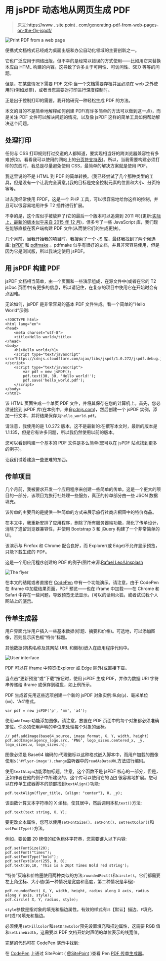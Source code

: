 # 用 jsPDF 动态地从网页生成 PDF

> 原文:[https://www . site point . com/generating-pdf-from-web-pages-on-the-fly-jspdf/](https://www.sitepoint.com/generating-pdfs-from-web-pages-on-the-fly-with-jspdf/)

![Print PDF from a web page](../Images/b41ad113c42989d7990e07a4eb8cf7c8.png)

便携式文档格式已经成为桌面出版和办公自动化领域的主要创新之一。

它也广泛应用于网络出版，但不幸的是经常以错误的方式使用——比如用它来替换本应由 HTML 构建的内容。这导致了许多关于可用性、可访问性、SEO 等等的问题。

但是，在某些情况下需要 PDF 文件:当一个文档需要存档并且必须在 web 之外使用时(例如发票)，或者当您需要对打印进行深度控制时。

正是出于控制打印的需要，我开始研究一种轻松生成 PDF 的方法。

本文的目的不是简单地解释如何创建 PDF(有许多简单的方法可以做到这一点)，而是关注 PDF 文件可以解决问题的情况，以及像 jsPDF 这样的简单工具如何帮助解决这个问题。

## 处理打印

任何与 CSS 打印规则打过交道的人都知道，要实现相当好的跨浏览器兼容性有多难(例如，看看我可以使用的网站上的[分页符支持表](http://caniuse.com/#search=page-break))。所以，当我需要构建必须打印的东西时，我总是尽量避免使用 CSS，最简单的解决方案就是使用 PDF。

我这里说的不是 HTML 到 PDF 的简单转换。(我已经尝试了几个那种类型的工具，但是没有一个让我完全满意。)我的目标是完全控制元素的位置和大小、分页符等等。

过去我经常使用 FPDF，这是一个 PHP 工具，可以很容易地给你这样的控制，并且可以很容易地用许多 T2 插件进行扩展。

不幸的是，这个库似乎被放弃了(它的最后一个版本可以追溯到 2011 年)(更新:[实际上，最新的版本似乎来自 2015 年 12 月](http://www.fpdf.org/en/download.php))，但多亏了一些 JavaScript 库，我们现在能够直接在客户端构建 PDF 文件(从而使它们的生成更快)。

几个月前，当我开始我的项目时，我搜索了一个 JS 库，最终我找到了两个候选库: [jsPDF](http://mrrio.github.io/jsPDF/) 和 [pdfmake](http://pdfmake.org) 。pdfmake 似乎有很好的文档，并且非常容易使用，但是因为它是测试版，所以我决定使用 jsPDF。

## 用 jsPDF 构建 PDF

jsPDF 文档相当简单，由一个页面和一些演示组成，在源文件中(或者在它的 T2 jsDoc 页面中)有更多的信息，所以请记住，在复杂的项目中使用它在开始时会有点困难。

无论如何，jsPDF 是非常容易的基本 PDF 文件生成。看一个简单的“Hello World”示例:

```
<!DOCTYPE html>
<html lang="en">
<head>
    <meta charset="utf-8">
    <title>Hello world</title>
</head>
<body>
    <h1>Hello world</h1>
    <script type="text/javascript" src="https://cdnjs.cloudflare.com/ajax/libs/jspdf/1.0.272/jspdf.debug.js"></script>
    <script type="text/javascript">
        var pdf = new jsPDF();
        pdf.text(30, 30, 'Hello world!');
        pdf.save('hello_world.pdf');
    </script>
</body>
</html>
```

该 HTML 页面生成一个单页 PDF 文件，并将其保存在您的计算机上。首先，您必须链接到 jsPDF 库(在本例中，来自[cdnjs.com](https://cdnjs.com/libraries/jspdf))，然后创建一个 jsPDF 实例，添加一行文本，并将结果保存为`hello_world.pdf`。

请注意，我使用的是 1.0.272 版本，这不是最新的:在撰写本文时，最新的版本是 1.1.135，但是它有许多问题，所以我仍然使用以前的版本。

您可以看到构建一个基本的 PDF 文件是多么简单(您可以在 jsPDF 站点找到更多的例子)。

让我们试着建造一些更难的东西。

## 传单项目

几个月前，我被要求开发一个应用程序来创建一些简单的传单。这是一个更大的项目的一部分，该项目为旅行社处理一些服务，真正的传单部分由一些 JSON 数据填充。

该传单的主要目的是提供一种简单的方式来展示旅行社商店橱窗中的特价商品。

在本文中，我重新安排了应用程序，删除了所有服务器端功能，简化了传单设计，消除了遗留浏览器兼容性，并使用 Bootstrap 3 和 jQuery 构建了一个非常简单的 UI。

该演示与 Firefox 和 Chrome 配合良好，而 Explorer(或 Edge)不允许显示预览，只能下载生成的 PDF。

这是一个用应用程序创建的 PDF 的例子(图片来源:[Rafael Leo/Unsplash](https://images.unsplash.com/photo-1415931633537-351070d20b81?q=80&fm=jpg&s=fb26af809d5b68ba0d269eaf41f7816c)

![The flyer](../Images/a4943e1a9132d9eb5575abfc1097a676.png)

在本文的结尾或者直接在 [CodePen](http://codepen.io/SitePoint/pen/rxPNpG) 中有一个功能演示。请注意，由于 CodePen 在 iframe 中加载结果页面，PDF 预览——也在 iframe 中加载——在 Chrome 和 Safari 中存在一些问题，导致预览无法显示。(可以的话用火狐，或者试试我个人网站上的[演示](http://primominuto.altervista.org/articoli/pdf_flyer/flyer.html)。

## 传单生成器

用户界面允许用户插入一些基本数据(标题、摘要和价格)。可选地，可以添加图像，否则显示灰色框<q>特价</q>标题。

其他数据(机构名称及其网站 URL 和徽标)嵌入在应用程序代码中。

![User interface](../Images/bc52bbdabd905b60a8ae06999cf5a95e.png)

PDF 可以在 iframe 中预览(Explorer 或 Edge 除外)或直接下载。

当点击<q>更新预览</q>或<q>下载</q>按钮时，使用 jsPDF 生成 PDF，并作为数据 URI 字符串传递给 iframe 或保存到磁盘，如上例所示。

PDF 生成首先用这些选项创建一个新的 jsPDF 对象实例:纵向(`p`)、毫米单位(`mm`)、‘A4’格式。

```
var pdf = new jsPDF('p', 'mm', 'a4');
```

使用`addImage`功能添加图像。请注意，放置在 PDF 页面中的每个对象都必须准确定位。你必须使用声明的单位来处理每个对象的坐标。

```
// pdf.addImage(base64_source, image format, X, Y, width, height)
pdf.addImage(agency_logo.src, 'PNG', logo_sizes.centered_x, _y, logo_sizes.w, logo_sizes.h);
```

图像必须是 Base64 编码的:代理徽标以这种格式嵌入脚本中，而用户加载的图像使用`$('#flyer-image').change`监听器中的`readAsDataURL`方法进行编码。

使用`textAlign`功能添加标题。注意，这个函数不是 jsPDF 核心的一部分，但是，正如作者在他的例子中所建议的，这个库可以使用它的 [API](https://mrrio.github.io/jsPDF/doc/symbols/jsPDF.html#.API) 很容易地扩展。您可以在传单生成器脚本的顶部找到`textAlign()`功能:

```
pdf.textAlign(flyer_title, {align: "center"}, 0, _y);
```

该函数计算文本字符串的 X 坐标，使其居中，然后调用本机`text()`方法:

```
pdf.text(text string, X, Y);
```

要更改文本属性，您可以使用`setFontSize()`、`setFont()`、`setTextColor()`和`setFontType()`方法。

例如，要设置 20 磅倍的红色粗体字符串，您需要键入以下内容:

```
pdf.setFontSize(20);
pdf.setFont("times");
pdf.setFontType("bold");
pdf.setTextColor(255, 0, 0);
pdf.text(10,10, 'This is a 20pt Times Bold red string');
```

<q>特价</q>灰箱和价格圈使用两种类似的方法:`roundedRect()`和`circle()`。它们都需要左上角坐标、大小值(第一种情况是宽度和高度，第二种情况是半径):

```
pdf.roundedRect( X, Y, width, height, radius along X axis, radius along Y axis, style);
pdf.circle( X, Y, radius, style);
```

`style`参数是指对象的填充和描边属性。有效的样式有:`S`【默认】描边、`F`填充、`DF`(或`FD`)填充和描边。

必须使用`setFillColor`和`setDrawColor`预先设置填充和描边属性，这需要 RGB 值和`setLineWidth`，这需要以 PDF 文档开始时声明的单位表示的线宽值。

完整的代码可在 CodePen 演示中找到:

在 [CodePen](http://codepen.io) 上通过 SitePoint ( [@SitePoint](http://codepen.io/SitePoint) )查看 Pen [PDF 传单生成器](http://codepen.io/SitePoint/pen/rxPNpG/)。